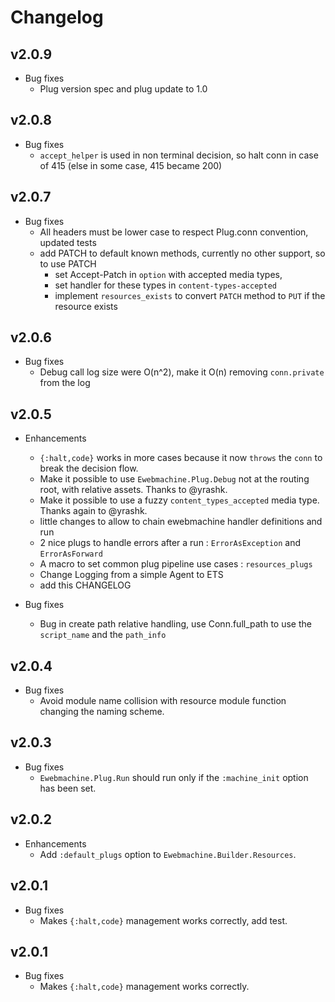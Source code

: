 # Changelog

## v2.0.9

* Bug fixes
  * Plug version spec and plug update to 1.0

## v2.0.8

* Bug fixes
  * `accept_helper` is used in non terminal decision, so halt conn in case of 415 (else in some case, 415 became 200)

## v2.0.7

* Bug fixes
  * All headers must be lower case to respect Plug.conn convention, updated tests
  * add PATCH to default known methods, currently no other support, so to use PATCH
    - set Accept-Patch in `option` with accepted media types, 
    - set handler for these types in `content-types-accepted`
    - implement `resources_exists` to convert `PATCH` method to `PUT` if the resource exists

## v2.0.6

* Bug fixes
  * Debug call log size were O(n^2), make it O(n) removing `conn.private` from
    the log

## v2.0.5

* Enhancements
  * `{:halt,code}` works in more cases because it now `throws` the `conn` to
    break the decision flow.
  * Make it possible to use `Ewebmachine.Plug.Debug` not at the routing root,
    with relative assets. Thanks to @yrashk.
  * Make it possible to use a fuzzy `content_types_accepted` media type. 
    Thanks again to @yrashk.
  * little changes to allow to chain ewebmachine handler definitions and run
  * 2 nice plugs to handle errors after a run : `ErrorAsException` and `ErrorAsForward`
  * A macro to set common plug pipeline use cases : `resources_plugs`
  * Change Logging from a simple Agent to ETS
  * add this CHANGELOG

* Bug fixes
  * Bug in create path relative handling, use Conn.full_path to use the
    `script_name` and the `path_info`

## v2.0.4

* Bug fixes
  * Avoid module name collision with resource module function changing the
    naming scheme.

## v2.0.3

* Bug fixes
  * `Ewebmachine.Plug.Run` should run only if the `:machine_init` option has
    been set.

## v2.0.2

* Enhancements
  * Add `:default_plugs` option to `Ewebmachine.Builder.Resources`.

## v2.0.1

* Bug fixes
  * Makes `{:halt,code}` management works correctly, add test.

## v2.0.1

* Bug fixes
  * Makes `{:halt,code}` management works correctly.
